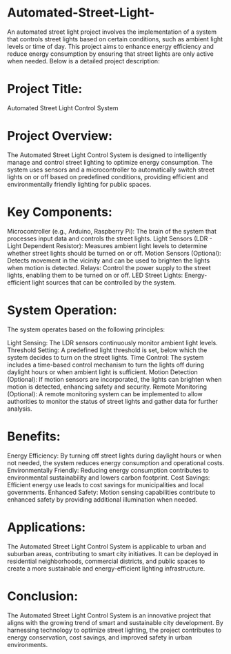# Automated-Street-Light-
An automated street light project involves the implementation of a system that controls street lights based on certain conditions, such as ambient light levels or time of day. This project aims to enhance energy efficiency and reduce energy consumption by ensuring that street lights are only active when needed. Below is a detailed project description:

# Project Title: 
Automated Street Light Control System

# Project Overview:
The Automated Street Light Control System is designed to intelligently manage and control street lighting to optimize energy consumption. The system uses sensors and a microcontroller to automatically switch street lights on or off based on predefined conditions, providing efficient and environmentally friendly lighting for public spaces.

# Key Components:

Microcontroller (e.g., Arduino, Raspberry Pi): The brain of the system that processes input data and controls the street lights.
Light Sensors (LDR - Light Dependent Resistor): Measures ambient light levels to determine whether street lights should be turned on or off.
Motion Sensors (Optional): Detects movement in the vicinity and can be used to brighten the lights when motion is detected.
Relays: Control the power supply to the street lights, enabling them to be turned on or off.
LED Street Lights: Energy-efficient light sources that can be controlled by the system.

# System Operation:
The system operates based on the following principles:

Light Sensing: The LDR sensors continuously monitor ambient light levels.
Threshold Setting: A predefined light threshold is set, below which the system decides to turn on the street lights.
Time Control: The system includes a time-based control mechanism to turn the lights off during daylight hours or when ambient light is sufficient.
Motion Detection (Optional): If motion sensors are incorporated, the lights can brighten when motion is detected, enhancing safety and security.
Remote Monitoring (Optional): A remote monitoring system can be implemented to allow authorities to monitor the status of street lights and gather data for further analysis.

# Benefits:

Energy Efficiency: By turning off street lights during daylight hours or when not needed, the system reduces energy consumption and operational costs.
Environmentally Friendly: Reducing energy consumption contributes to environmental sustainability and lowers carbon footprint.
Cost Savings: Efficient energy use leads to cost savings for municipalities and local governments.
Enhanced Safety: Motion sensing capabilities contribute to enhanced safety by providing additional illumination when needed.

# Applications:
The Automated Street Light Control System is applicable to urban and suburban areas, contributing to smart city initiatives. It can be deployed in residential neighborhoods, commercial districts, and public spaces to create a more sustainable and energy-efficient lighting infrastructure.

#  Conclusion:
The Automated Street Light Control System is an innovative project that aligns with the growing trend of smart and sustainable city development. By harnessing technology to optimize street lighting, the project contributes to energy conservation, cost savings, and improved safety in urban environments.
